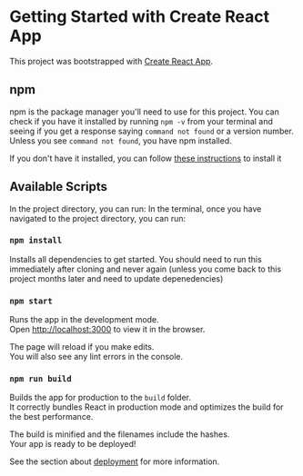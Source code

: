 # Getting Started with Create React App

This project was bootstrapped with [Create React App](https://github.com/facebook/create-react-app).

## npm

npm is the package manager you'll need to use for this project. You can check if you have it installed by running `npm -v` from your terminal and seeing if you get a response saying `command not found` or a version number. Unless you see `command not found`, you have npm installed.

If you don't have it installed, you can follow [these instructions](https://treehouse.github.io/installation-guides/mac/node-mac.html) to install it

## Available Scripts

In the project directory, you can run:
In the terminal, once you have navigated to the project directory, you can run:

### `npm install`
Installs all dependencies to get started. You should need to run this immediately after cloning and never again (unless you come back to this project months later and need to update depenedencies)

### `npm start`

Runs the app in the development mode.\
Open [http://localhost:3000](http://localhost:3000) to view it in the browser.

The page will reload if you make edits.\
You will also see any lint errors in the console.

### `npm run build`

Builds the app for production to the `build` folder.\
It correctly bundles React in production mode and optimizes the build for the best performance.

The build is minified and the filenames include the hashes.\
Your app is ready to be deployed!

See the section about [deployment](https://facebook.github.io/create-react-app/docs/deployment) for more information.
